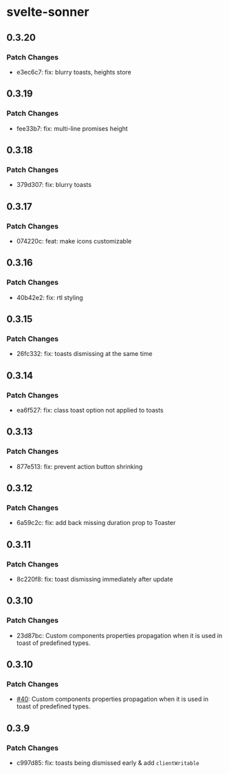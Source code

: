 # svelte-sonner

## 0.3.20

### Patch Changes

- e3ec6c7: fix: blurry toasts, heights store

## 0.3.19

### Patch Changes

- fee33b7: fix: multi-line promises height

## 0.3.18

### Patch Changes

- 379d307: fix: blurry toasts

## 0.3.17

### Patch Changes

- 074220c: feat: make icons customizable

## 0.3.16

### Patch Changes

- 40b42e2: fix: rtl styling

## 0.3.15

### Patch Changes

- 26fc332: fix: toasts dismissing at the same time

## 0.3.14

### Patch Changes

- ea6f527: fix: class toast option not applied to toasts

## 0.3.13

### Patch Changes

- 877e513: fix: prevent action button shrinking

## 0.3.12

### Patch Changes

- 6a59c2c: fix: add back missing duration prop to Toaster

## 0.3.11

### Patch Changes

- 8c220f8: fix: toast dismissing immediately after update

## 0.3.10

### Patch Changes

- 23d87bc: Custom components properties propagation when it is used in toast of predefined types.

## 0.3.10

### Patch Changes

- [#40](https://github.com/wobsoriano/svelte-sonner/pull/40): Custom components properties propagation when it is used in toast of predefined types.

## 0.3.9

### Patch Changes

- c997d85: fix: toasts being dismissed early & add `clientWritable`
